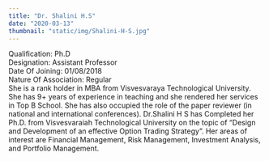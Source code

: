 ```yaml
---
title: "Dr. Shalini H.S"
date: "2020-03-13"
thumbnail: "static/img/Shalini-H-S.jpg"
---
```


Qualification: Ph.D  
Designation: Assistant Professor  
Date Of Joining: 01/08/2018  
Nature Of Association: Regular  
She is a rank holder in MBA from Visvesvaraya Technological University. She has 9+ years of experience in teaching and she rendered her services in Top B School. She has also occupied the role of the paper reviewer (in national and international conferences). Dr.Shalini H S has Completed her Ph.D. from Visvesvaraiah Technological University on the topic of “Design and Development of an effective Option Trading Strategy”. Her areas of interest are Financial Management, Risk Management, Investment Analysis, and Portfolio Management.
